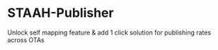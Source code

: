 # STAAH-Publisher
Unlock self mapping feature &amp; add 1 click solution for publishing rates across OTAs
